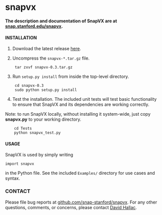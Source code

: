 snapvx
=====================

**The description and documentation of SnapVX are at [snap.stanford.edu/snapvx](http://snap.stanford.edu/snapvx/).**

#### INSTALLATION
1. Download the latest release [here](http://snap.stanford.edu/snapvx/release/).
2. Uncompress the `snapvx-*.tar.gz` file.

        tar zxvf snapvx-0.3.tar.gz

3. Run `setup.py install` from inside the top-level directory.

        cd snapvx-0.3
        sudo python setup.py install

4. Test the installation. The included unit tests will test basic functionality to ensure that SnapVX and its dependencies are working correctly.

Note: to run SnapVX locally, without installing it system-wide, just copy **snapvx.py** to your working directory.

        cd Tests
        python snapvx_test.py


#### USAGE
SnapVX is used by simply writing
```
import snapvx
```
in the Python file. See the included `Examples/` directory for use cases and syntax.

### CONTACT
Please file bug reports at [github.com/snap-stanford/snapvx](https://github.com/snap-stanford/snapvx). For any other questions, comments, or concerns, please contact [David Hallac](http://www.stanford.edu/~hallac/).
